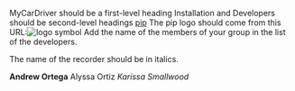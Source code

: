 MyCarDriver should be a first-level heading
Installation and Developers should be second-level headings
 [pip](https://pypi.org/project/pip/) 
The pip logo should come from this URL:![logo symbol](https://pypi.org/static/images/logo-small.95de8436.svg)
Add the name of the members of your group in the list of the developers.

The name of the recorder should be in italics.

**Andrew Ortega**
Alyssa Ortiz
*Karissa Smallwood*
